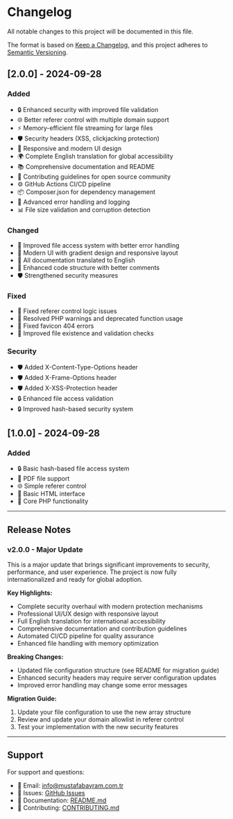 # Changelog

All notable changes to this project will be documented in this file.

The format is based on [Keep a Changelog](https://keepachangelog.com/en/1.0.0/),
and this project adheres to [Semantic Versioning](https://semver.org/spec/v2.0.0.html).

## [2.0.0] - 2024-09-28

### Added
- 🔒 Enhanced security with improved file validation
- 🌐 Better referer control with multiple domain support
- ⚡ Memory-efficient file streaming for large files
- 🛡️ Security headers (XSS, clickjacking protection)
- 📱 Responsive and modern UI design
- 🌍 Complete English translation for global accessibility
- 📚 Comprehensive documentation and README
- 🤝 Contributing guidelines for open source community
- ⚙️ GitHub Actions CI/CD pipeline
- 📦 Composer.json for dependency management
- 🔧 Advanced error handling and logging
- 📊 File size validation and corruption detection

### Changed
- 🔄 Improved file access system with better error handling
- 🎨 Modern UI with gradient design and responsive layout
- 📝 All documentation translated to English
- 🔧 Enhanced code structure with better comments
- 🛡️ Strengthened security measures

### Fixed
- 🐛 Fixed referer control logic issues
- 🐛 Resolved PHP warnings and deprecated function usage
- 🐛 Fixed favicon 404 errors
- 🐛 Improved file existence and validation checks

### Security
- 🛡️ Added X-Content-Type-Options header
- 🛡️ Added X-Frame-Options header
- 🛡️ Added X-XSS-Protection header
- 🔒 Enhanced file access validation
- 🔒 Improved hash-based security system

## [1.0.0] - 2024-09-28

### Added
- 🔒 Basic hash-based file access system
- 📁 PDF file support
- 🌐 Simple referer control
- 📄 Basic HTML interface
- 🔧 Core PHP functionality

---

## Release Notes

### v2.0.0 - Major Update
This is a major update that brings significant improvements to security, performance, and user experience. The project is now fully internationalized and ready for global adoption.

**Key Highlights:**
- Complete security overhaul with modern protection mechanisms
- Professional UI/UX design with responsive layout
- Full English translation for international accessibility
- Comprehensive documentation and contribution guidelines
- Automated CI/CD pipeline for quality assurance
- Enhanced file handling with memory optimization

**Breaking Changes:**
- Updated file configuration structure (see README for migration guide)
- Enhanced security headers may require server configuration updates
- Improved error handling may change some error messages

**Migration Guide:**
1. Update your file configuration to use the new array structure
2. Review and update your domain allowlist in referer control
3. Test your implementation with the new security features

---

## Support

For support and questions:
- 📧 Email: info@mustafabayram.com.tr
- 🐛 Issues: [GitHub Issues](https://github.com/byrmstf/hidden-url/issues)
- 📖 Documentation: [README.md](README.md)
- 🤝 Contributing: [CONTRIBUTING.md](CONTRIBUTING.md)
